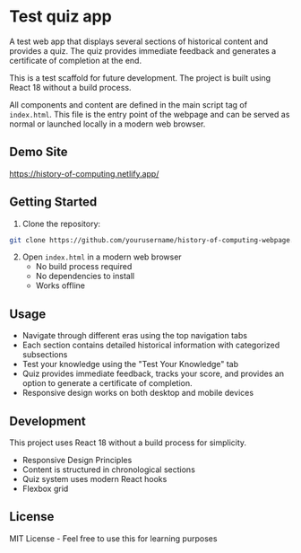 # Test quiz app

A test web app that displays several sections of historical content and provides a quiz. The quiz provides immediate feedback and generates a certificate of completion at the end.

This is a test scaffold for future development. The project is built using React 18 without a build process.

All components and content are defined in the main script tag of `index.html`. This file is the entry point of the webpage and can be served as normal or launched locally in a modern web browser.

## Demo Site

https://history-of-computing.netlify.app/

## Getting Started

1. Clone the repository:

```bash
git clone https://github.com/yourusername/history-of-computing-webpage.git
```

2. Open `index.html` in a modern web browser
   - No build process required
   - No dependencies to install
   - Works offline

## Usage

- Navigate through different eras using the top navigation tabs
- Each section contains detailed historical information with categorized subsections
- Test your knowledge using the "Test Your Knowledge" tab
- Quiz provides immediate feedback, tracks your score, and provides an option to generate a certificate of completion.
- Responsive design works on both desktop and mobile devices

## Development

This project uses React 18 without a build process for simplicity.

- Responsive Design Principles
- Content is structured in chronological sections
- Quiz system uses modern React hooks
- Flexbox grid

## License

MIT License - Feel free to use this for learning purposes

